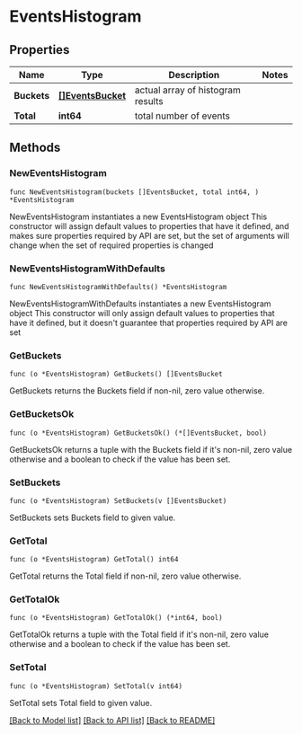 # EventsHistogram

## Properties

Name | Type | Description | Notes
------------ | ------------- | ------------- | -------------
**Buckets** | [**[]EventsBucket**](EventsBucket.md) | actual array of histogram results | 
**Total** | **int64** | total number of events | 

## Methods

### NewEventsHistogram

`func NewEventsHistogram(buckets []EventsBucket, total int64, ) *EventsHistogram`

NewEventsHistogram instantiates a new EventsHistogram object
This constructor will assign default values to properties that have it defined,
and makes sure properties required by API are set, but the set of arguments
will change when the set of required properties is changed

### NewEventsHistogramWithDefaults

`func NewEventsHistogramWithDefaults() *EventsHistogram`

NewEventsHistogramWithDefaults instantiates a new EventsHistogram object
This constructor will only assign default values to properties that have it defined,
but it doesn't guarantee that properties required by API are set

### GetBuckets

`func (o *EventsHistogram) GetBuckets() []EventsBucket`

GetBuckets returns the Buckets field if non-nil, zero value otherwise.

### GetBucketsOk

`func (o *EventsHistogram) GetBucketsOk() (*[]EventsBucket, bool)`

GetBucketsOk returns a tuple with the Buckets field if it's non-nil, zero value otherwise
and a boolean to check if the value has been set.

### SetBuckets

`func (o *EventsHistogram) SetBuckets(v []EventsBucket)`

SetBuckets sets Buckets field to given value.


### GetTotal

`func (o *EventsHistogram) GetTotal() int64`

GetTotal returns the Total field if non-nil, zero value otherwise.

### GetTotalOk

`func (o *EventsHistogram) GetTotalOk() (*int64, bool)`

GetTotalOk returns a tuple with the Total field if it's non-nil, zero value otherwise
and a boolean to check if the value has been set.

### SetTotal

`func (o *EventsHistogram) SetTotal(v int64)`

SetTotal sets Total field to given value.



[[Back to Model list]](../README.md#documentation-for-models) [[Back to API list]](../README.md#documentation-for-api-endpoints) [[Back to README]](../README.md)


